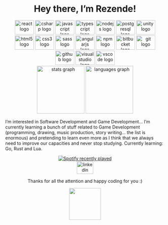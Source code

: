 <h1 align="center">Hey there, I’m Rezende!</h1>

<div align="center">
  <img src="https://cdn.jsdelivr.net/gh/devicons/devicon/icons/react/react-original-wordmark.svg" height="45" width="60" alt="react logo"  />
  <img src="https://cdn.jsdelivr.net/gh/devicons/devicon/icons/csharp/csharp-original.svg" height="45" width="60" alt="csharp logo"  />
  <img src="https://cdn.jsdelivr.net/gh/devicons/devicon/icons/javascript/javascript-plain.svg" height="45" width="60" alt="javascript logo"  />
  <img src="https://cdn.jsdelivr.net/gh/devicons/devicon/icons/typescript/typescript-original.svg" height="45" width="60" alt="typescript logo"  />
  <img src="https://cdn.jsdelivr.net/gh/devicons/devicon/icons/nodejs/nodejs-plain-wordmark.svg" height="45" width="60" alt="nodejs logo"  />
  <img src="https://cdn.jsdelivr.net/gh/devicons/devicon/icons/postgresql/postgresql-plain-wordmark.svg" height="45" width="60" alt="postgresql logo"  />
  <img src="https://cdn.jsdelivr.net/gh/devicons/devicon/icons/unity/unity-original-wordmark.svg" height="45" width="60" alt="unity logo"  />
  <img src="https://cdn.jsdelivr.net/gh/devicons/devicon/icons/html5/html5-plain-wordmark.svg" height="45" width="60" alt="html5 logo"  />
  <img src="https://cdn.jsdelivr.net/gh/devicons/devicon/icons/css3/css3-plain-wordmark.svg" height="45" width="60" alt="css3 logo"  />
  <img src="https://cdn.jsdelivr.net/gh/devicons/devicon/icons/sass/sass-original.svg" height="45" width="60" alt="sass logo"  />
  <img src="https://cdn.jsdelivr.net/gh/devicons/devicon/icons/angularjs/angularjs-original.svg" height="45" width="60" alt="angularjs logo"  />
  <img src="https://cdn.jsdelivr.net/gh/devicons/devicon/icons/npm/npm-original-wordmark.svg" height="45" width="60" alt="npm logo"  />
  <img src="https://cdn.jsdelivr.net/gh/devicons/devicon/icons/bitbucket/bitbucket-original-wordmark.svg" height="45" width="60" alt="bitbucket logo"  />
  <img src="https://cdn.jsdelivr.net/gh/devicons/devicon/icons/git/git-plain-wordmark.svg" height="45" width="60" alt="git logo"  />
  <img src="https://cdn.jsdelivr.net/gh/devicons/devicon/icons/github/github-original-wordmark.svg" height="45" width="60" alt="github logo"  />
  <img src="https://cdn.jsdelivr.net/gh/devicons/devicon/icons/visualstudio/visualstudio-plain.svg" height="45" width="60" alt="visualstudio logo"  />
  <img src="https://cdn.jsdelivr.net/gh/devicons/devicon/icons/vscode/vscode-original.svg" height="45" width="60" alt="vscode logo"  />
</div>


<div align="center">
  <img src="https://github-readme-stats.vercel.app/api?hide_title=false&hide_rank=true&show_icons=true&include_all_commits=false&count_private=true&disable_animations=false&theme=dracula&locale=en&hide_border=false&username=vrezendedev" height="150" alt="stats graph"  />
  <img src="https://github-readme-stats.vercel.app/api/top-langs?locale=en&hide_title=false&layout=compact&card_width=320&langs_count=5&theme=dracula&hide_border=false&username=vrezendedev" height="150" alt="languages graph"  />
</div>


<p align="left">I’m interested in Software Development and Game Development... I’m currently learning a bunch of stuff related to Game Development (programming, drawing, music production, story writing... the list is enormous) and pretending to learn even more as I think that we always need to improve our capacities and never stop studying. Currently learning: Go, Rust and Lua.</p>


<div align="center">
  <a href="https://open.spotify.com/user/kru8umga2xlpfwz2wrreufz1a">
    <img src="https://spotify-recently-played-readme.vercel.app/api?user=kru8umga2xlpfwz2wrreufz1a" alt="Spotify recently played"  />
  </a>
</div>

<div align="center">
  <a href="https://www.linkedin.com/in/vinicius-inacio-rezende/" target="_blank">
    <img src="https://raw.githubusercontent.com/maurodesouza/profile-readme-generator/master/src/assets/icons/social/linkedin/default.svg" width="52" height="40" alt="linkedin logo"  />
  </a>
</div>

<p align="center">Thanks for all the attention and happy coding for you :)</p>

<div align="center">
  <img height="100" src="https://c.tenor.com/AGgVj_aylZUAAAAd/coraline-dad.gif"/>
</div>
